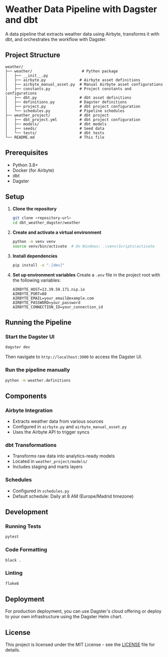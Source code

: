 # Weather Data Pipeline with Dagster and dbt

A data pipeline that extracts weather data using Airbyte, transforms it with dbt, and orchestrates the workflow with Dagster.

## Project Structure

```
weather/
├── weather/                      # Python package
│   ├── __init__.py
│   ├── airbyte.py               # Airbyte asset definitions
│   ├── airbyte_manual_asset.py  # Manual Airbyte asset configurations
│   ├── constants.py             # Project constants and configurations
│   ├── dbt.py                   # dbt asset definitions
│   ├── definitions.py           # Dagster definitions
│   ├── project.py               # dbt project configuration
│   └── schedules.py             # Pipeline schedules
├── weather_project/             # dbt project
│   ├── dbt_project.yml          # dbt project configuration
│   ├── models/                  # dbt models
│   ├── seeds/                   # Seed data
│   └── tests/                   # dbt tests
└── README.md                    # This file
```

## Prerequisites

- Python 3.8+
- Docker (for Airbyte)
- dbt
- Dagster

## Setup

1. **Clone the repository**
   ```bash
   git clone <repository-url>
   cd dbt_weather_dagster/weather
   ```

2. **Create and activate a virtual environment**
   ```bash
   python -m venv venv
   source venv/bin/activate  # On Windows: .\venv\Scripts\activate
   ```

3. **Install dependencies**
   ```bash
   pip install -e ".[dev]"
   ```

4. **Set up environment variables**
   Create a `.env` file in the project root with the following variables:
   ```
   AIRBYTE_HOST=13.39.50.171.nip.io
   AIRBYTE_PORT=80
   AIRBYTE_EMAIL=your_email@example.com
   AIRBYTE_PASSWORD=your_password
   AIRBYTE_CONNECTION_ID=your_connection_id
   ```

## Running the Pipeline

### Start the Dagster UI
```bash
dagster dev
```

Then navigate to `http://localhost:3000` to access the Dagster UI.

### Run the pipeline manually
```bash
python -m weather.definitions
```

## Components

### Airbyte Integration
- Extracts weather data from various sources
- Configured in `airbyte.py` and `airbyte_manual_asset.py`
- Uses the Airbyte API to trigger syncs

### dbt Transformations
- Transforms raw data into analytics-ready models
- Located in `weather_project/models/`
- Includes staging and marts layers

### Schedules
- Configured in `schedules.py`
- Default schedule: Daily at 8 AM (Europe/Madrid timezone)

## Development

### Running Tests
```bash
pytest
```

### Code Formatting
```bash
black .
```

### Linting
```bash
flake8
```

## Deployment

For production deployment, you can use Dagster's cloud offering or deploy to your own infrastructure using the Dagster Helm chart.

## License

This project is licensed under the MIT License - see the [LICENSE](LICENSE) file for details.
